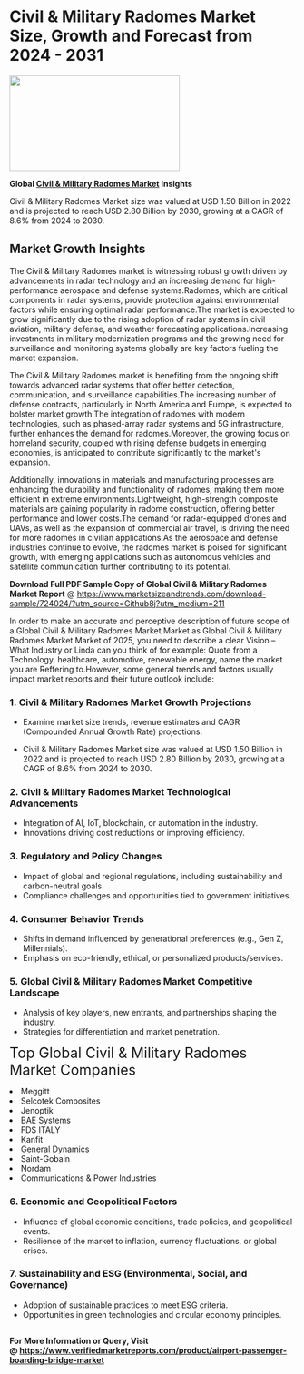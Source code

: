 <H1>Civil & Military Radomes Market Size, Growth and Forecast from 2024 - 2031</H1><img class="aligncenter size-medium wp-image-584254" src="https://thirdeyenews.in/wp-content/uploads/2024/09/Global-Market-Research-300x168.jpeg" alt="" width="300" height="168" /><p><strong>Global&nbsp;<a href="https://www.marketsizeandtrends.com/download-sample/724024/?utm_source=Github8j?utm_medium=211">Civil & Military Radomes Market</a> Insights</strong></p><p>Civil & Military Radomes Market size was valued at USD 1.50 Billion in 2022 and is projected to reach USD 2.80 Billion by 2030, growing at a CAGR of 8.6% from 2024 to 2030.</p><p><h2>Market Growth Insights</h2> <p>The Civil & Military Radomes market is witnessing robust growth driven by advancements in radar technology and an increasing demand for high-performance aerospace and defense systems.Radomes, which are critical components in radar systems, provide protection against environmental factors while ensuring optimal radar performance.The market is expected to grow significantly due to the rising adoption of radar systems in civil aviation, military defense, and weather forecasting applications.Increasing investments in military modernization programs and the growing need for surveillance and monitoring systems globally are key factors fueling the market expansion.</p> <p>The Civil & Military Radomes market is benefiting from the ongoing shift towards advanced radar systems that offer better detection, communication, and surveillance capabilities.The increasing number of defense contracts, particularly in North America and Europe, is expected to bolster market growth.The integration of radomes with modern technologies, such as phased-array radar systems and 5G infrastructure, further enhances the demand for radomes.Moreover, the growing focus on homeland security, coupled with rising defense budgets in emerging economies, is anticipated to contribute significantly to the market's expansion.</p> <p>Additionally, innovations in materials and manufacturing processes are enhancing the durability and functionality of radomes, making them more efficient in extreme environments.Lightweight, high-strength composite materials are gaining popularity in radome construction, offering better performance and lower costs.The demand for radar-equipped drones and UAVs, as well as the expansion of commercial air travel, is driving the need for more radomes in civilian applications.As the aerospace and defense industries continue to evolve, the radomes market is poised for significant growth, with emerging applications such as autonomous vehicles and satellite communication further contributing to its potential.</p> <p><span class=""><strong>Download Full PDF Sample Copy of Global Civil & Military Radomes Market Report</strong> @ <a href="https://www.marketsizeandtrends.com/download-sample/724024/?utm_source=Github8j?utm_medium=211" target="_blank">https://www.marketsizeandtrends.com/download-sample/724024/?utm_source=Github8j?utm_medium=211</a></span></p><p>In order to make an accurate and perceptive description of future scope of a Global&nbsp;Civil & Military Radomes Market Market as Global&nbsp;Civil & Military Radomes Market Market of 2025, you need to describe a clear Vision &ndash; What Industry or Linda can you think of for example: Quote from a Technology, healthcare, automotive, renewable energy, name the market you are Reffering to.However, some general trends and factors usually impact market reports and their future outlook include:</p><h3>1.&nbsp;<strong>Civil & Military Radomes Market Growth Projections</strong></h3><ul><li>Examine market size trends, revenue estimates and CAGR (Compounded Annual Growth Rate) projections.</li><li><p>Civil & Military Radomes Market size was valued at USD 1.50 Billion in 2022 and is projected to reach USD 2.80 Billion by 2030, growing at a CAGR of 8.6% from 2024 to 2030.</p></li></ul><h3>2.&nbsp;<strong>Civil & Military Radomes Market Technological Advancements</strong></h3><ul><li>Integration of AI, IoT, blockchain, or automation in the industry.</li><li>Innovations driving cost reductions or improving efficiency.</li></ul><h3>3.&nbsp;<strong>Regulatory and Policy Changes</strong></h3><ul><li>Impact of global and regional regulations, including sustainability and carbon-neutral goals.</li><li>Compliance challenges and opportunities tied to government initiatives.</li></ul><h3>4.&nbsp;<strong>Consumer Behavior Trends</strong></h3><ul><li>Shifts in demand influenced by generational preferences (e.g., Gen Z, Millennials).</li><li>Emphasis on eco-friendly, ethical, or personalized products/services.</li></ul><h3>5.&nbsp;<strong>Global Civil & Military Radomes Market Competitive Landscape</strong></h3><ul><li>Analysis of key players, new entrants, and partnerships shaping the industry.</li><li>Strategies for differentiation and market penetration.</li></ul><p data-pm-slice="1 1 []"><span style="color: inherit; font-family: inherit; font-size: 25px;">Top Global Civil & Military Radomes Market Companies</span></p><div class="" data-test-id=""><p><li>Meggitt</li><li> Selcotek Composites</li><li> Jenoptik</li><li> BAE Systems</li><li> FDS ITALY</li><li> Kanfit</li><li> General Dynamics</li><li> Saint-Gobain</li><li> Nordam</li><li> Communications & Power Industries</li></p></div><h3>6.&nbsp;<strong>Economic and Geopolitical Factors</strong></h3><ul><li>Influence of global economic conditions, trade policies, and geopolitical events.</li><li>Resilience of the market to inflation, currency fluctuations, or global crises.</li></ul><h3>7.&nbsp;<strong>Sustainability and ESG (Environmental, Social, and Governance)</strong></h3><ul><li>Adoption of sustainable practices to meet ESG criteria.</li><li>Opportunities in green technologies and circular economy principles.</li></ul><h2><strong style="font-size: 14px;">For More Information or Query, Visit @&nbsp;</strong><a style="background-color: #ffffff; font-size: 14px;" href="https://www.marketsizeandtrends.com/report/civil-military-radomes-market/" target="_blank">https://www.verifiedmarketreports.com/product/airport-passenger-boarding-bridge-market</a></h2>